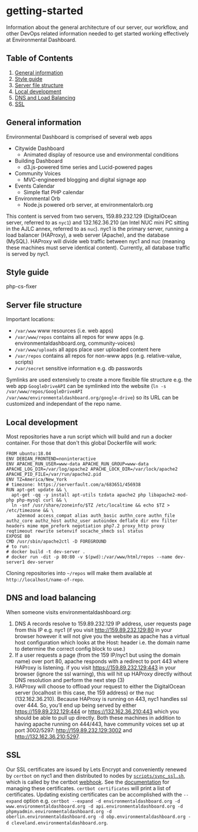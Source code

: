 # getting-started
Information about the general architecture of our server, our workflow, and other DevOps related information needed to get started working effectively at Environmental Dashboard.

## Table of Contents
1. [General information](#general-information)
2. [Style guide](#style-guide)
3. [Server file structure](#server-file-structure)
4. [Local development](#local-development)
5. [DNS and Load Balancing](#dns-and-load-balancing)
6. [SSL](#ssl)

## General information
Environmental Dashboard is comprised of several web apps
- Citywide Dashboard
	- Animated display of resource use and environmental conditions
- Building Dashboard
	- d3.js-powered time series and Lucid-powered pages
- Community Voices
	- MVC-engineered blogging and digital signage app
- Events Calendar
	- Simple flat PHP calendar
- Environmental Orb
	- Node.js powered orb server, at environmentalorb.org

This content is served from two servers, 159.89.232.129 (DigitalOcean server, referred to as `nyc1`) and 132.162.36.210 (an Intel NUC mini PC sitting in the AJLC annex, referred to as `nuc`). nyc1 is the primary server, running a load balancer (HAProxy), a web server (Apache), and the database (MySQL). HAProxy will divide web traffic between nyc1 and nuc (meaning these machines must serve identical content). Currently, all database traffic is served by nyc1.

## Style guide
php-cs-fixer

## Server file structure
Important locations:

- `/var/www` www resources (i.e. web apps)
- `/var/www/repos` contains all repos for www apps (e.g. environmentaldashboard.org, community-voices)
- `/var/www/uploads` all apps place user uploaded content here
- `/var/repos` contains all repos for non-www apps (e.g. relative-value, scripts)
- `/var/secret` sensitive information e.g. db passwords

Symlinks are used extensively to create a more flexible file structure e.g. the web app `GoogleDriveAPI` can be symlinked into the website (`ln -s /var/www/repos/GoogleDriveAPI /var/www/environmentaldashboard.org/google-drive`) so its URL can be customized and independant of the repo name.


## Local development
Most repositories have a run script which will build and run a docker container. For those that don't this global Dockerfile will work:
```
FROM ubuntu:18.04
ENV DEBIAN_FRONTEND=noninteractive
ENV APACHE_RUN_USER=www-data APACHE_RUN_GROUP=www-data APACHE_LOG_DIR=/var/log/apache2 APACHE_LOCK_DIR=/var/lock/apache2 APACHE_PID_FILE=/var/run/apache2.pid
ENV TZ=America/New_York
# timezone: https://serverfault.com/a/683651/456938
RUN apt-get update && \
  apt-get -qq -y install apt-utils tzdata apache2 php libapache2-mod-php php-mysql curl && \
  ln -snf /usr/share/zoneinfo/$TZ /etc/localtime && echo $TZ > /etc/timezone && \
	a2enmod access_compat alias auth_basic authn_core authn_file authz_core authz_host authz_user autoindex deflate dir env filter headers mime mpm_prefork negotiation php7.2 proxy_http proxy reqtimeout rewrite setenvif socache_shmcb ssl status
EXPOSE 80
CMD /usr/sbin/apache2ctl -D FOREGROUND
# to run:
# docker build -t dev-server .
# docker run -dit -p 80:80 -v $(pwd):/var/www/html/repos --name dev-server1 dev-server
```
Cloning repositories into `~/repos` will make them available at `http://localhost/name-of-repo`.


## DNS and load balancing
When someone visits environmentaldashboard.org:
1. DNS A records resolve to 159.89.232.129 IP address, user requests page from this IP e.g. nyc1 (if you visit http://159.89.232.129:80 in your browser however it will not give you the website as apache has a virtual host configuration which looks at the Host: header i.e. the domain name to determine the correct config block to use.)
2. If a user requests a page (from the 159 IP/nyc1 but using the domain name) over port 80, apache responds with a redirect to port 443 where HAProxy is listening. if you visit https://159.89.232.129:443 in your browser (ignore the ssl warning), this will hit up HAProxy directly without DNS resolution and perform the next step (3)
3. HAProxy will choose to offload your request to either the DigitalOcean server (localhost in this case, the 159 address) or the nuc (132.162.36.210). Because HAProxy is running on 443, nyc1 handles ssl over 444. So, you’ll end up being served by either https://159.89.232.129:444 or https://132.162.36.210:443 which you should be able to pull up directly. Both these machines in addition to having apache running on 444/443, have community voices set up at port 3002/5297: http://159.89.232.129:3002 and http://132.162.36.210:5297.

## SSL
Our SSL certificates are issued by Lets Encrypt and conveniently renewed by `certbot` on nyc1 and then distributed to nodes by [`scripts/sync_ssl.sh`](https://github.com/EnvironmentalDashboard/scripts), which is called by the certbot [webhook](https://github.com/EnvironmentalDashboard/et-cetera/blob/master/letsencrypt/cli.ini). See the [documentation](https://certbot.eff.org/docs/using.html#re-creating-and-updating-existing-certificates) for managing these certificates. `certbot certificates` will print a list of certificates. Updating existing certificates can be accomplished with the `--expand` option e.g. `certbot --expand -d environmentaldashboard.org -d www.environmentaldashboard.org -d api.environmentaldashboard.org -d phpmyadmin.environmentaldashboard.org -d oberlin.environmentaldashboard.org -d obp.environmentaldashboard.org -d cleveland.environmentaldashboard.org`.
